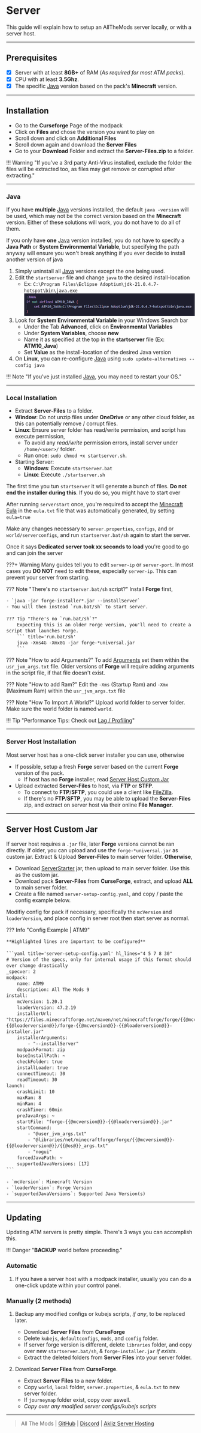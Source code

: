 # Server

This guide will explain how to setup an AllTheMods server locally, or with a server host.

---

## Prerequisites

- [x] Server with at least **8GB+** of RAM (*As required for most ATM packs*).
- [x] CPU with at least **3.5Ghz**.
- [x] The specific [Java](../java.md) version based on the pack's **Minecraft** version.

---

## Installation

- Go to the **Curseforge** Page of the modpack
- Click on **Files** and chose the version you want to play on
- Scroll down and click on **Additional Files**
- Scroll down again and download the **Server Files**
- Go to your **Download** Folder and extract the **Server-Files.zip** to a folder.

!!! Warning "If you've a 3rd party Anti-Virus installed, exclude the folder the files will be extracted too, as files may get remove or corrupted after extracting."

---

### Java

If you have **multiple** [Java](../java.md) versions installed, the default `java -version` will be used, which may not be the correct version based on the **Minecraft** version. Either of these solutions will work, you do not have to do all of them.

If you only have **one** [Java](../java.md) version installed, you do not have to specify a **Java Path** or **System Environmental Variable**, but specifying the path anyway will ensure you won't break anything if you ever decide to install another version of java

1. Simply uninstall all [Java](../java.md) versions except the one being used.
2. Edit the `startserver` file and change `java` to the desired install-location  
    - Ex: `C:\Program Files\Eclipse Adoptium\jdk-21.0.4.7-hotspot\bin\java.exe`
    ![](../img/setJava.png)
3. Look for **System Environmental Variable** in your Windows Search bar
    - Under the Tab **Advanced**, click on **Environmental Variables**
    - Under **System Variables**, choose **new**
    - Name it as specified at the top in the **startserver** file (Ex: **ATM10_Java**)
    - Set **Value** as the install-location of the desired Java version
4. On **Linux**, you can re-configure [Java](../java.md) using `sudo update-alternatives --config java`


!!! Note "If you've just installed [Java](../java.md), you may need to restart your OS."

--- 

### Local Installation

- Extract **Server-Files** to a folder.
- **Window**: Do not unzip files under **OneDrive** or any other cloud folder, as this can potentially remove / corrupt files.
- **Linux**: Ensure server folder has read/write permission, and script has execute permission,
    - To avoid any _read/write_ permission errors, install server under `/home/<user>/` folder.
    - Run once: `sudo chmod +x startserver.sh`.
- Starting Server: 
    - **Windows**: Execute `startserver.bat`
    - **Linux**: Execute `./startserver.sh`

The first time you tun `startserver` it will generate a bunch of files. **Do not end the installer during this**. If you do so, you might have to start over

After running `serverstart` once, you're required to accept the [Minecraft Eula](https://www.minecraft.net/en-us/eula) in the `eula.txt` file that was automatically generated, by setting `eula=true` 

Make any changes necessary to `server.properties`, `configs`, and or `world/serverconfigs`, and run `startserver.bat/sh` again to start the server. 

Once it says **Dedicated server took xx seconds to load** you're good to go and can join the server

???+ Warning
    Many guides tell you to edit `server-ip` or `server-port`. In most cases you **DO NOT** need to edit these, especially `server-ip`. This can prevent your server from starting.

??? Note "There's no `startserver.bat/sh` script?"
    Install **Forge** first,

    - `java -jar forge-installer*.jar --installServer`
    - You will then instead `run.bat/sh` to start server.

    ??? Tip "There's no `run.bat/sh`?"
        Expecting this is an older Forge version, you'll need to create a script that launches Forge.
        ``` title='run.bat/sh'
        java -Xms4G -Xmx8G -jar forge-*universal.jar
        ```

??? Note "How to add Arguments?"
    To add [Arguments](../java/#java-arguments) set them within the `usr_jvm_args.txt` file. Older versions of **Forge** will require adding arguments in the script file, if that file doesn't exist.

??? Note "How to add Ram?"
    Edit the `-Xms` (Startup Ram) and `-Xmx` (Maximum Ram) within the `usr_jvm_args.txt` file

??? Note "How To Import A World?"
    Upload world folder to server folder. Make sure the world folder is named `world`.

!!! Tip "Performance Tips: Check out [Lag / Profiling](../lag.md)"

---

### Server Host Installation

Most server host has a one-click server installer you can use, otherwise

- If possible, setup a fresh **Forge** server based on the current **Forge** version of the pack.
    - If host has no **Forge** installer, read [Server Host Custom Jar](#server-host-custom-jar)
- Upload extracted **Server-Files** to host, via **FTP** or **STFP**.
    - To connect to **FTP**/**SFTP**, you could use a client like [FileZilla](https://filezilla-project.org/).
    - If there's no **FTP**/**SFTP**, you may be able to upload the **Server-Files** zip, and extract on server host via their online **File Manager**.
 

---

## Server Host Custom Jar

If server host requires a `.jar` file, later **Forge** versions cannot be ran directly. If older, you can upload and use the `forge-*universal.jar` as custom jar. Extract & Upload **Server-Files** to main server folder. **Otherwise**,

- Download [ServerStarter](https://github.com/BloodyMods/ServerStarter/releases) jar, then upload to main server folder. Use this as the custom jar.
- Download pack **Server-Files** from **CurseForge**, extract, and upload **ALL** to main server folder.
- Create a file named `server-setup-config.yaml`, and copy / paste the config example below. 

Modifiy config for pack if necessary, specifically the `mcVersion` and `loaderVersion`, and place config in server root then start server as normal.

??? Info "Config Example | ATM9"

    **Highlighted lines are important to be configured**

    ```yaml title='server-setup-config.yaml' hl_lines="4 5 7 8 30"
    # Version of the specs, only for internal usage if this format should ever change drastically
    _specver: 2
    modpack:
        name: ATM9
        description: All The Mods 9
    install:
        mcVersion: 1.20.1
        loaderVersion: 47.2.19
        installerUrl: "https://files.minecraftforge.net/maven/net/minecraftforge/forge/{{@mcversion@}}-{{@loaderversion@}}/forge-{{@mcversion@}}-{{@loaderversion@}}-installer.jar"
        installerArguments:
            - "--installServer"
        modpackFormat: zip
        baseInstallPath: ~
        checkFolder: true
        installLoader: true
        connectTimeout: 30
        readTimeout: 30
    launch:
        crashLimit: 10
        maxRam: 8
        minRam: 4
        crashTimer: 60min
        preJavaArgs: ~
        startFile: "forge-{{@mcversion@}}-{{@loaderversion@}}.jar"
        startCommand:
            - "@user_jvm_args.txt"
            - "@libraries/net/minecraftforge/forge/{{@mcversion@}}-{{@loaderversion@}}/{{@os@}}_args.txt"
            - "nogui"
        forcedJavaPath: ~
        supportedJavaVersions: [17]
    ```

    - `mcVersion`: Minecraft Version
    - `loaderVersion`: Forge Version
    - `supportedJavaVersions`: Supported Java Version(s)

---

## Updating

Updating ATM servers is pretty simple. There's 3 ways you can accomplish this. 

!!! Danger "**BACKUP** world before proceeding."

### **Automatic**

1. If you have a server host with a modpack installer, usually you can do a one-click update within your control panel.

### **Manually** (2 methods)

1. Backup any modified configs or kubejs scripts, _if any_, to be replaced later.
    - Download **Server Files** from **CurseForge**
    - Delete `kubejs`, `defaultconfigs`, `mods`, and `config` folder.
    - If server forge version is different, delete `libraries` folder, and copy over new `startserver.bat/sh`, & `forge-installer.jar` _if exists_.
    - Extract the deleted folders from **Server Files** into your server folder.

2. Download **Server Files** from **CurseForge**.
    - Extract **Server Files** to a new folder.
    - Copy `world`, `local` folder, `server.properties`, & `eula.txt` to new server folder.
    - If `journeymap` folder exist, copy over aswell.
    - _Copy over any modified server configs/kubejs scripts_

---

> All The Mods | [GitHub](https://github.com/AllTheMods) | [Discord](https://discord.com/invite/allthemods) | [Akliz Server Hosting](https://www.akliz.net/allthemods)
